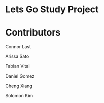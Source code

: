 # Lets Go Study Project
# Contributors

Connor Last

Arissa Sato

Fabian Vital

Daniel Gomez

Cheng Xiang

Solomon Kim
